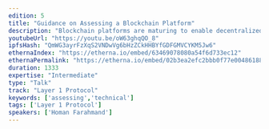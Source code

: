 ```yaml
---
edition: 5
title: "Guidance on Assessing a Blockchain Platform"
description: "Blockchain platforms are maturing to enable decentralized architecture but vary in design depending on deployment environments, such as open digital ecosystems or contained multiparty environments. In this session we provide a summary of Gartner's observations on blockchain platforms adoption, a functional framework for assessing blockchain platforms, and future projections on blockchain platforms technical evolution."
youtubeUrl: "https://youtu.be/oW63ghqQO_8"
ipfsHash: "QmWG3ayrFzXqS2VNDwVg6bHzZCkHHBYfGDFGMVCYKM5Jw6"
ethernaIndex: "https://etherna.io/embed/63469078080a54f6d733ec12"
ethernaPermalink: "https://etherna.io/embed/02b3ea2efc2bbb0f77e004861884dd1f03e15d08f94ff67b2a3c17fcdeba29b7"
duration: 1333
expertise: "Intermediate"
type: "Talk"
track: "Layer 1 Protocol"
keywords: ['assessing','technical']
tags: ['Layer 1 Protocol']
speakers: ['Homan Farahmand']
---
```

